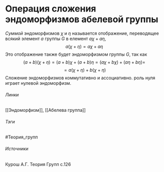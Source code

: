 # Операция сложения эндоморфизмов абелевой группы
*Суммой* эндоморфизмов $\chi$ и $\eta$ называется отображение, переводящее всякий элемент $a$ группы $G$ в елемент $a\chi+a\eta$,
$$
a(\chi+\eta)=a\chi+a\eta
$$
Это отображение также будет эндоморфизмом группы $G$, так как $$(a+b)(\chi+\eta)=(a+b)\chi+(a+b)\eta=(a\chi+b\chi)+(a\eta+b\eta)=$$
$$=a(\chi+\eta)+b(\chi+\eta)$$
Сложение эндоморфизмов коммутативно и ассоциативно. роль нуля играет нулевой эндоморфизм. 
###### Линки
 [[Эндоморфизм]], [[Абелева группа]]
###### Тэги
 #Теория_групп 
###### Источники
 Курош А.Г. Теория Групп с.126